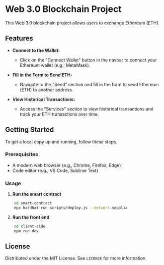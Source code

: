 # Web 3.0 Blockchain Project

This Web 3.0 blockchain project allows users to exchange Ethereum (ETH).

## Features 
- **Connect to the Wallet:**
  - Click on the "Connect Wallet" button in the navbar to connect your Ethereum wallet (e.g., MetaMask).

- **Fill in the Form to Send ETH:**
  - Navigate to the "Send" section and fill in the form to send Ethereum (ETH) to another address.

- **View Historical Transactions:**
  - Access the "Services" section to view historical transactions and track your ETH transactions over time.


## Getting Started

To get a local copy up and running, follow these steps.

### Prerequisites

- A modern web browser (e.g., Chrome, Firefox, Edge)
- Code editor (e.g., VS Code, Sublime Text)

### Usage

1. **Run the smart contract**
```sh
    cd smart-contract
    npx hardhat run scripts/deploy.js --network sepolia
```
2. **Run the front end**
```sh
    cd client-side
    npm run dev
```
 



## License

Distributed under the MIT License. See `LICENSE` for more information.


